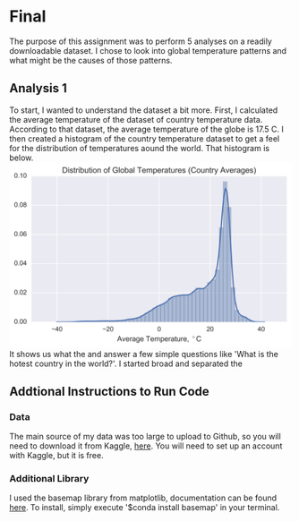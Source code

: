# Final
The purpose of this assignment was to perform 5 analyses on a readily downloadable dataset. I chose to look into global temperature patterns and what might be the causes of those patterns.

## Analysis 1
To start, I wanted to understand the dataset a bit more. First, I calculated the average temperature of the dataset of country temperature data. According to that dataset, the average temperature of the globe is 17.5 C. I then created a histogram of the country temperature dataset to get a feel for the distribution of temperatures aound the world. That histogram is below.
![Image of LogLogEmails](analysis/ana_1/countryhistogram.png)
It shows us what the and answer a few simple questions like 'What is the hotest country in the world?'. I started broad and separated the 



## Addtional Instructions to Run Code
### Data
The main source of my data was too large to upload to Github, so you will need to download it from Kaggle, [here](https://www.kaggle.com/berkeleyearth/climate-change-earth-surface-temperature-data). You will need to set up an account with Kaggle, but it is free.

### Additional Library
I used the basemap library from matplotlib, documentation can be found [here](https://matplotlib.org/basemap/). To install, simply execute '$conda install basemap' in your terminal.


